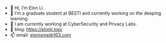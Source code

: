 - 👋 Hi, I’m Elon Li
- 🌱 I'm a graduate student at BESTI and currently working on the deeping learning.
- 🔭 I am currently working at CyberSecurity and Privacy Labs.
- 💞️ blog: https://elonli.top/
- 📫 email: elonisme@163.com

<!---
Elonisme/Elonisme is a ✨ special ✨ repository because its `README.md` (this file) appears on your GitHub profile.
You can click the Preview link to take a look at your changes.
--->
